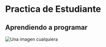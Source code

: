 # Practica de Estudiante

## Aprendiendo a programar


![Una imagen cualquiera](https://www.python.org/static/community_logos/python-logo-master-v3-TM-flattened.png)
